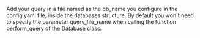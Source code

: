 Add your query in a file named as the db_name you configure in the config.yaml file, inside the databases structure. By default you won't need to specify the parameter query_file_name when calling the function perform_query of the  Database class.
